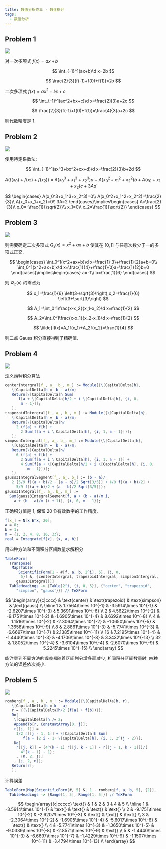 ```yaml
---
title: 数值分析作业 - 数值积分
tags:
  - 数值分析
---
```


## Problem 1

![](https://cdn.duanyll.com/img/20230527165747.png)

对一次多项式 $f(x)=ax+b$

$$
\int_{-1}^1(ax+b)\d x=2b
$$

$$
\frac{2}{3}(f(-1)+f(0)+f(1))=2b
$$

二次多项式 $f(x)=ax^2+bx+c$

$$
\int_{-1}^1(ax^2+bx+c)\d x=\frac{2}{3}a+2c
$$

$$
\frac{2}{3}(f(-1)+f(0)+f(1))=\frac{4}{3}a+2c
$$

则代数精度是 1.

## Problem 2

![](https://cdn.duanyll.com/img/20230527171311.png)

使用待定系数法:

$$
\int_{-1}^1(ax^3+bx^2+cx+d)\d x=\frac{2}{3}b+2d
$$

$$
A(f(x_0)+f(x_1)+f(x_2))=A(x_0^3+x_1^3+x_2^3)a+A(x_0^2+x_1^2+x_2^2)b+A(x_0+x_1+x_2)c+3Ad
$$

$$
\begin{cases}
    A(x_0^3+x_1^3+x_2^3)=0\\
    A(x_0^2+x_1^2+x_2^2)=\frac{2}{3}\\
    A(x_0+x_1+x_2)=0\\
    3A=2
\end{cases}\implies\begin{cases}
    A=\frac{2}{3}\\
    x_0=-\frac{1}{\sqrt{2}}\\
    x_1=0\\
    x_2=\frac{1}{\sqrt{2}}
\end{cases}
$$

## Problem 3

![](https://cdn.duanyll.com/img/20230527172334.png)

则需要确定二次多项式 $Q_2(x)=x^2+ax+b$ 使其在 $[0,1]$ 与任意次数少于一的多项式正交.

$$
\begin{cases}
    \int_0^1(x^2+ax+b)\d x=\frac{1}{3}+\frac{1}{2}a+b=0\\
    \int_0^1(x^2+ax+b)x\d x=\frac{1}{4}+\frac{1}{3}a+\frac{1}{2}b=0
\end{cases}\implies\begin{cases}
    a=-1\\
    b=\frac{1}{6}
\end{cases}
$$

则 $Q_2(x)$ 的零点为 

$$
x_1=\frac{1}{6} \left(3-\sqrt{3}\right),x_2=\frac{1}{6} \left(3+\sqrt{3}\right)
$$

$$
A_1=\int_0^1\frac{x-x_2}{x_1-x_2}\d x=\frac{1}{2}
$$

$$
A_2=\int_0^1\frac{x-x_1}{x_2-x_1}\d x=\frac{1}{2}
$$

$$
\tilde{I}(x)=A_1f(x_1)+A_2f(x_2)=\frac{1}{4}
$$

则二点 Gauss 积分直接得到了精确值.

## Problem 4

![](https://cdn.duanyll.com/img/20230527212509.png)

定义四种积分算法

```mathematica
centerIntergral[f_, a_, b_, m_] := Module[{\[CapitalDelta]h},
   \[CapitalDelta]h = (b - a)/m;
   Return[\[CapitalDelta]h Sum[
      f[a + \[CapitalDelta]h/2 + i \[CapitalDelta]h], {i, 0, 
       m - 1}]];
   ];
trapezoidIntergral[f_, a_, b_, m_] := Module[{\[CapitalDelta]h},
   \[CapitalDelta]h = (b - a)/m;
   Return[\[CapitalDelta]h/
     2 (f[a] + f[b] + 
       2 Sum[f[a + i \[CapitalDelta]h], {i, 1, m - 1}])];
   ];
simpsonIntergral[f_, a_, b_, m_] := Module[{\[CapitalDelta]h},
   \[CapitalDelta]h = (b - a)/m;
   Return[\[CapitalDelta]h/
     6 (f[a] + f[b] + 
       2 Sum[f[a + i \[CapitalDelta]h], {i, 1, m - 1}] + 
       4 Sum[f[a + \[CapitalDelta]h/2 + i \[CapitalDelta]h], {i, 0, 
          m - 1}])];
   ];
gauss3IntegralSegment[f_, a_, b_] := (b - a)/
   2 (5/9 f[(a + b)/2 - (a - b)/2 Sqrt[3/5]] + 8/9 f[(a + b)/2] + 
     5/9 f[(a + b)/2 + (a - b)/2 Sqrt[3/5]]);
gauss3Integral[f_, a_, b_, m_] := 
  Sum[gauss3IntegralSegment[f, a + (b - a)/m i, 
    a + (b - a)/m (i + 1)], {i, 0, m - 1}];
```

正确积分值是 $1$, 保留 20 位有效数字的工作精度.

```mathematica
f[x_] = N[x E^x, 20];
a = 0;
b = 1;
m = {1, 2, 4, 8, 16, 32};
real = Integrate[f[x], {x, a, b}]
```

用四种方法和不同积分区间数量求解积分

```mathematica
TableForm[
  Transpose[
   Map[Table[
      ScientificForm[1 - #[f, a, b, 2^i], 5], {i, 0, 
       5}] &, {centerIntergral, trapezoidIntergral, simpsonIntergral, 
     gauss3Integral}]], 
  TableHeadings -> {Table[2^i, {i, 0, 5}], {"center", "trapezoid", 
     "simpson", "gauss"}}] // TeXForm
```

$$
\begin{array}{c|cccc}
  & \text{center} & \text{trapezoid} & \text{simpson} &
   \text{gauss} \\
\hline
 1 & 1.7564\times 10^{-1} & -3.5914\times 10^{-1} &
   -2.6207\times 10^{-3} & 5.3691\times 10^{-6} \\
 2 & 4.5622\times 10^{-2} & -9.1751\times 10^{-2} &
   -1.6905\times 10^{-4} & 8.6692\times 10^{-8} \\
 4 & 1.1516\times 10^{-2} & -2.3064\times 10^{-2} &
   -1.0650\times 10^{-5} & 1.3658\times 10^{-9} \\
 8 & 2.8861\times 10^{-3} & -5.7741\times 10^{-3} &
   -6.6697\times 10^{-7} & 2.1385\times 10^{-11} \\
 16 & 7.2195\times 10^{-4} & -1.4440\times 10^{-3} &
   -4.1706\times 10^{-8} & 3.3432\times 10^{-13} \\
 32 & 1.8052\times 10^{-4} & -3.6104\times 10^{-4} &
   -2.6070\times 10^{-9} & 5.2245\times 10^{-15} \\
\end{array}
$$

能注意到不同方法的误差都随着区间划分增多而减少, 相同积分区间数量时, 四种方法的误差依次减小.

## Problem 5

![](https://cdn.duanyll.com/img/20230527221331.png)

```mathematica
romberg[f_, a_, b_, n_] := Module[{\[CapitalDelta]h, r},
   \[CapitalDelta]h = b - a;
   r = {{\[CapitalDelta]h/2 (f[a] + f[b])}};
   Do[
    \[CapitalDelta]h /= 2;
    AppendTo[r, ConstantArray[0, j]];
    r[[j, 1]] = 
     1/2 r[[j - 1, 1]] + \[CapitalDelta]h Sum[
        f[a + (2 i - 1) \[CapitalDelta]h], {i, 1, 2^(j - 2)}];
    Do[
     r[[j, k]] = (4^(k - 1) r[[j, k - 1]] - r[[j - 1, k - 1]])/(
       4^(k - 1) - 1);
     , {k, 2, j}]
    , {j, 2, n}];
   Return[r];
   ];
```

计算误差

```mathematica
TableForm[Map[ScientificForm[#, 5] &, 1 - romberg[f, a, b, 5], {2}], 
  TableHeadings -> {Range[1, 5], Range[1, 5]}] // TeXForm
```

$$
\begin{array}{c|ccccc}
 \text{} & 1 & 2 & 3 & 4 & 5 \\ 
 \hline 
 1 & -3.5914\times 10^{-1} & \text{} & \text{} & \text{} &
   \text{} \\ 
 2 & -9.1751\times 10^{-2} & -2.6207\times 10^{-3} & \text{} &
   \text{} & \text{} \\
 3 & -2.3064\times 10^{-2} & -1.6905\times 10^{-4} &
   -5.6017\times 10^{-6} & \text{} & \text{} \\
 4 & -5.7741\times 10^{-3} & -1.0650\times 10^{-5} &
   -9.0339\times 10^{-8} & -2.8571\times 10^{-9} & \text{} \\
 5 & -1.4440\times 10^{-3} & -6.6697\times 10^{-7} &
   -1.4229\times 10^{-9} & -1.1507\times 10^{-11} &
   -3.4794\times 10^{-13} \\
\end{array}
$$